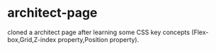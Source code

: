 # architect-page
cloned a architect page after learning some CSS key concepts (Flex-box,Grid,Z-index property,Position property).
